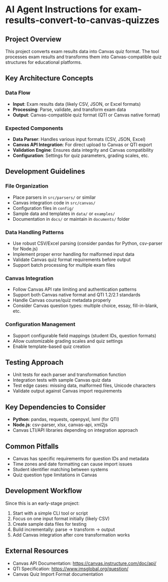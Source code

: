 # AI Agent Instructions for exam-results-convert-to-canvas-quizzes

## Project Overview
This project converts exam results data into Canvas quiz format. The tool processes exam results and transforms them into Canvas-compatible quiz structures for educational platforms.

## Key Architecture Concepts

### Data Flow
- **Input**: Exam results data (likely CSV, JSON, or Excel formats)
- **Processing**: Parse, validate, and transform exam data 
- **Output**: Canvas-compatible quiz format (QTI or Canvas native format)

### Expected Components
- **Data Parser**: Handles various input formats (CSV, JSON, Excel)
- **Canvas API Integration**: For direct upload to Canvas or QTI export
- **Validation Engine**: Ensures data integrity and Canvas compatibility
- **Configuration**: Settings for quiz parameters, grading scales, etc.

## Development Guidelines

### File Organization
- Place parsers in `src/parsers/` or similar
- Canvas integration code in `src/canvas/` 
- Configuration files in `config/`
- Sample data and templates in `data/` or `examples/`
- Documentation in `docs/` or maintain in `documents/` folder

### Data Handling Patterns
- Use robust CSV/Excel parsing (consider pandas for Python, csv-parser for Node.js)
- Implement proper error handling for malformed input data
- Validate Canvas quiz format requirements before output
- Support batch processing for multiple exam files

### Canvas Integration
- Follow Canvas API rate limiting and authentication patterns
- Support both Canvas native format and QTI 1.2/2.1 standards
- Handle Canvas course/quiz metadata properly
- Consider Canvas question types: multiple choice, essay, fill-in-blank, etc.

### Configuration Management
- Support configurable field mappings (student IDs, question formats)
- Allow customizable grading scales and quiz settings
- Enable template-based quiz creation

## Testing Approach
- Unit tests for each parser and transformation function
- Integration tests with sample Canvas quiz data
- Test edge cases: missing data, malformed files, Unicode characters
- Validate output against Canvas import requirements

## Key Dependencies to Consider
- **Python**: pandas, requests, openpyxl, lxml (for QTI)
- **Node.js**: csv-parser, xlsx, canvas-api, xml2js
- Canvas LTI/API libraries depending on integration approach

## Common Pitfalls
- Canvas has specific requirements for question IDs and metadata
- Time zones and date formatting can cause import issues
- Student identifier matching between systems
- Quiz question type limitations in Canvas

## Development Workflow
Since this is an early-stage project:
1. Start with a simple CLI tool or script
2. Focus on one input format initially (likely CSV)
3. Create sample data files for testing
4. Build incrementally: parse → transform → output
5. Add Canvas integration after core transformation works

## External Resources
- Canvas API Documentation: https://canvas.instructure.com/doc/api/
- QTI Specification: https://www.imsglobal.org/question/
- Canvas Quiz Import Format documentation